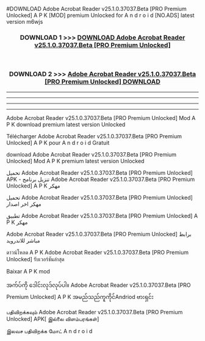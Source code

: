 #DOWNLOAD Adobe Acrobat Reader v25.1.0.37037.Beta  [PRO Premium Unlocked] A P K [MOD] premium Unlocked for A n d r o i d [NO.ADS] latest version m6wjs



<div align="center">

<h3>DOWNLOAD 1 >>> <a href="https://teeasianyam.web.app?sq=Adobe Acrobat Reader v25.1.0.37037.Beta  [PRO Premium Unlocked]">DOWNLOAD Adobe Acrobat Reader v25.1.0.37037.Beta  [PRO Premium Unlocked] </a></h3><br>

<h3>DOWNLOAD 2 >>> <a href="https://teeasianyam.web.app?sq=Adobe Acrobat Reader v25.1.0.37037.Beta  [PRO Premium Unlocked] ">Adobe Acrobat Reader v25.1.0.37037.Beta  [PRO Premium Unlocked]  DOWNLOAD </a></h3>

</div>


----------------------------------------------------------

----------------------------------------------------------

----------------------------------------------------------

----------------------------------------------------------


Adobe Acrobat Reader v25.1.0.37037.Beta  [PRO Premium Unlocked]  Mod A P K download premium latest version Unlocked

Télécharger Adobe Acrobat Reader v25.1.0.37037.Beta  [PRO Premium Unlocked]  A P K pour A n d r o i d Gratuit

download Adobe Acrobat Reader v25.1.0.37037.Beta  [PRO Premium Unlocked]  Mod A P K premium latest version Unlocked

تحميل Adobe Acrobat Reader v25.1.0.37037.Beta  [PRO Premium Unlocked]  APK - تنزيل برنامج Adobe Acrobat Reader v25.1.0.37037.Beta  [PRO Premium Unlocked]  A P K مهكر

تحميل Adobe Acrobat Reader v25.1.0.37037.Beta  [PRO Premium Unlocked]  مهكر اخر اصدار

تطبيق Adobe Acrobat Reader v25.1.0.37037.Beta  [PRO Premium Unlocked]  A P K مهكر

Adobe Acrobat Reader v25.1.0.37037.Beta  [PRO Premium Unlocked]  برابط مباشر للاندرويد

ดาวน์โหลด A P K Adobe Acrobat Reader v25.1.0.37037.Beta  [PRO Premium Unlocked]  รับเวอร์ชันล่าสุด

Baixar A P K mod

အက်ပ်ကို ဒေါင်းလုဒ်လုပ်ပါ။ Adobe Acrobat Reader v25.1.0.37037.Beta  [PRO Premium Unlocked]  A P K အမည်သည်ကူကိုင်Andriod ဗားရှင်း

பதிவிறக்கவும் Adobe Acrobat Reader v25.1.0.37037.Beta  [PRO Premium Unlocked]  APK[ இல்லை விளம்பரங்கள்] 
 
இலவச பதிவிறக்க மோட் A n d r o i d



